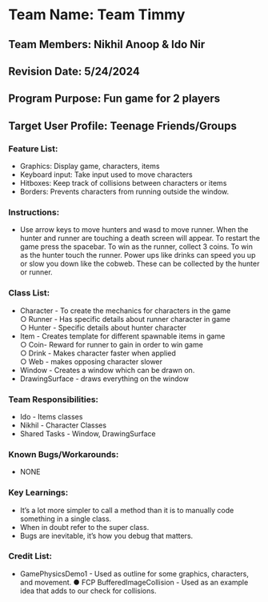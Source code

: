 # Team Name: Team Timmy  
## Team Members: Nikhil Anoop & Ido Nir  
## Revision Date: 5/24/2024  
## Program Purpose: Fun game for 2 players
## Target User Profile: Teenage Friends/Groups
### Feature List:
- Graphics: Display game, characters, items
- Keyboard input: Take input used to move characters
- Hitboxes: Keep track of collisions between characters or items
- Borders: Prevents characters from running outside the window.
### Instructions:
- Use arrow keys to move hunters and wasd to move runner. When the hunter and runner
are touching a death screen will appear. To restart the game press the spacebar. To win
as the runner, collect 3 coins. To win as the hunter touch the runner. Power ups like
drinks can speed you up or slow you down like the cobweb. These can be collected by
the hunter or runner.
### Class List:
- Character - To create the mechanics for characters in the game  
○ Runner - Has specific details about runner character in game  
○ Hunter - Specific details about hunter character  
- Item - Creates template for different spawnable items in game  
○ Coin- Reward for runner to gain in order to win game  
○ Drink - Makes character faster when applied  
○ Web - makes opposing character slower  
- Window - Creates a window which can be drawn on.  
- DrawingSurface - draws everything on the window  
### Team Responsibilities:  
- Ido - Items classes  
- Nikhil - Character Classes  
- Shared Tasks - Window, DrawingSurface  
### Known Bugs/Workarounds:  
- NONE  
### Key Learnings:  
- It’s a lot more simpler to call a method than it is to manually code something in a single
class.
- When in doubt refer to the super class.
- Bugs are inevitable, it’s how you debug that matters.
### Credit List:
- GamePhysicsDemo1 - Used as outline for some graphics, characters, and movement.
● FCP BufferedImageCollision - Used as an example idea that adds to our check for
collisions.
